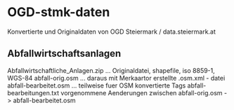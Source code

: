 OGD-stmk-daten
==============

Konvertierte und Originaldaten von OGD Steiermark / data.steiermark.at

Abfallwirtschaftsanlagen
------------------------

Abfallwirtschaftliche_Anlagen.zip  ... Originaldatei, shapefile, iso 8859-1, WGS-84
abfall-orig.osm   ... daraus mit Merkaartor erstellte .osm.xml - datei
abfall-bearbeitet.osm ... teilweise fuer OSM konvertierte Tags
abfall-bearbeitungen.txt vorgenommene Aenderungen zwischen abfall-orig.osm -> abfall-bearbeitet.osm


